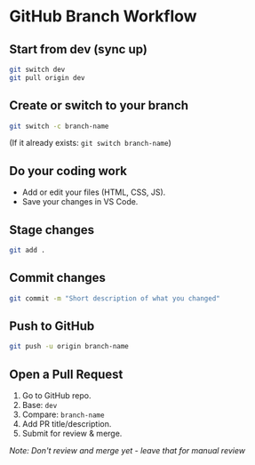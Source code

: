 # GitHub Branch Workflow

## Start from dev (sync up)

```bash
git switch dev
git pull origin dev
```

## Create or switch to your branch

```bash
git switch -c branch-name
```

(If it already exists: `git switch branch-name`)

## Do your coding work

- Add or edit your files (HTML, CSS, JS).
- Save your changes in VS Code.

## Stage changes

```bash
git add .
```

## Commit changes

```bash
git commit -m "Short description of what you changed"
```

## Push to GitHub

```bash
git push -u origin branch-name
```

## Open a Pull Request

1. Go to GitHub repo.
2. Base: `dev`
3. Compare: `branch-name`
4. Add PR title/description.
5. Submit for review & merge.

*Note: Don't review and merge yet - leave that for manual review*